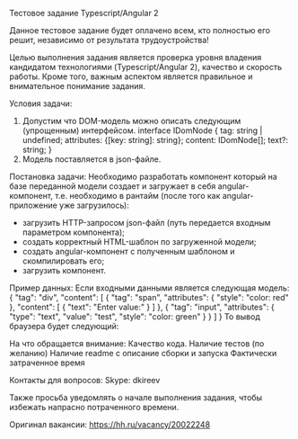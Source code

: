 Тестовое задание 
Typescript/Angular 2

Данное тестовое задание будет оплачено всем, кто  полностью его решит, независимо от результата трудоустройства!

Целью выполнения задания является проверка уровня владения кандидатом технологиями (Typescript/Angular 2), качество и скорость работы. Кроме того, важным аспектом является правильное и внимательное понимание задания.

Условия задачи:
1. Допустим что DOM-модель можно описать следующим (упрощенным) интерфейсом.
     interface IDomNode {
   	 tag: string | undefined;
   	 attributes: {[key: string]: string};
   	 content: IDomNode[];
   	 text?: string;
    }
2. Модель поставляется в json-файле.
 
Постановка задачи:
Необходимо разработать компонент который на базе переданной модели создает и загружает в себя angular-компонент, т.е. необходимо в рантайм (после того как angular-приложение уже загрузилось):
   - загрузить HTTP-запросом json-файл (путь передается входным параметром компонента);
   - создать корректный HTML-шаблон по загруженной модели;
   - создать angular-компонент с полученным шаблоном и скомпилировать его;
   - загрузить компонент.

Пример данных: 
Если входными данными является следующая модель:
{
    "tag": "div",
    "content": [
        {
            "tag": "span",
            "attributes": {
   		     "style": "color: red"
   		 },
            "content": [
                { "text": "Enter value:" }
            ]
   	 },
        { "tag": "input", "attributes": {
                "type": "text",
                "value": "test",
   	    	 "style": "color: green"
            }
        }
    ]
}
То вывод браузера будет следующий:



На что обращается внимание:
Качество кода.
Наличие тестов (по желанию)
Наличие readme с описание сборки и запуска
Фактически затраченное время

Контакты для вопросов:
Skype: dkireev

Также просьба уведомлять о начале выполнения задания, чтобы избежать напрасно потраченного времени. 

Оригинал вакансии:
https://hh.ru/vacancy/20022248


